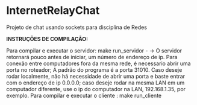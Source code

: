 # InternetRelayChat
Projeto de chat usando sockets para disciplina de Redes

**INSTRUÇÕES DE COMPILAÇÃO:**

  Para compilar e executar o servidor: make run_servidor
    - 
      -> O servidor retornará pouco antes de iniciar, um número de endereço de ip. Para conexão entre computadores fora da mesma rede, é necessario abrir uma porta no roteador; A padrão do programa é a porta 31010. Caso deseje rodar localmente, não há necessidade de abrir uma porta e baste entrar com o endereço de ip 0.0.0.0; caso deseje rodar na mesma LAN em um computador diferente, use o ip do computador na LAN, 192.168.1.35, por exemplo.
  Para compilar e executar o cliente : make run_cliente
